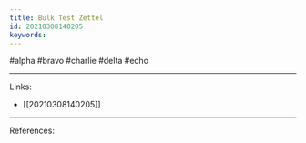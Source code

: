 ```yaml
---
title: Bulk Test Zettel
id: 20210308140205
keywords:
---
```

#alpha #bravo #charlie #delta #echo

---
Links:

- [[20210308140205]]

---
References:
